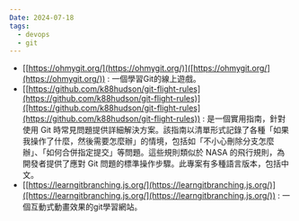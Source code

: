 ```yaml
---
Date: 2024-07-18
tags:
  - devops
  - git
---
```

- [[https://ohmygit.org/](https://ohmygit.org/)]([https://ohmygit.org/](https://ohmygit.org/)) : 一個學習Git的線上遊戲。
- [[https://github.com/k88hudson/git-flight-rules](https://github.com/k88hudson/git-flight-rules)]([https://github.com/k88hudson/git-flight-rules](https://github.com/k88hudson/git-flight-rules)) : 是一個實用指南，針對使用 Git 時常見問題提供詳細解決方案。該指南以清單形式記錄了各種「如果我操作了什麼，然後需要怎麼辦」的情境，包括如「不小心刪除分支怎麼辦」、「如何合併指定提交」等問題。這些規則類似於 NASA 的飛行規則，為開發者提供了應對 Git 問題的標準操作步驟。此專案有多種語言版本，包括中文。
- [[https://learngitbranching.js.org/](https://learngitbranching.js.org/)]([https://learngitbranching.js.org/](https://learngitbranching.js.org/)) : 一個互動式動畫效果的git學習網站。